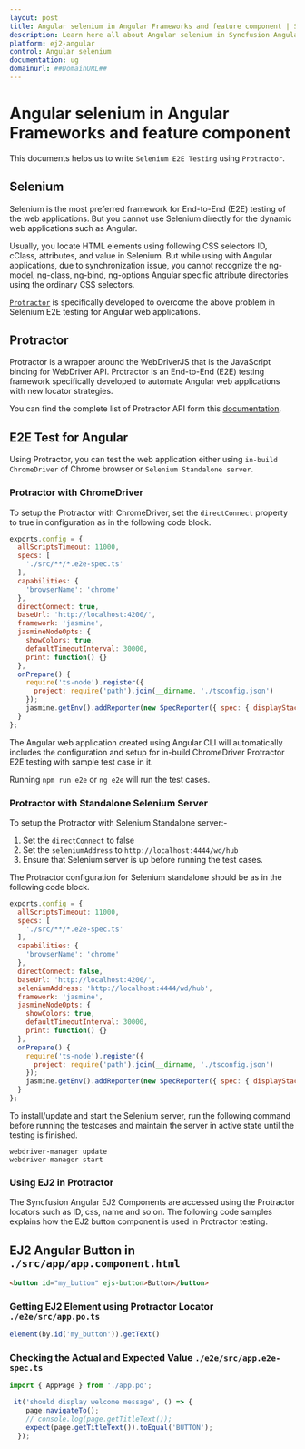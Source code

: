 ```yaml
---
layout: post
title: Angular selenium in Angular Frameworks and feature component | Syncfusion
description: Learn here all about Angular selenium in Syncfusion Angular Frameworks and feature component of Syncfusion Essential JS 2 and more.
platform: ej2-angular
control: Angular selenium 
documentation: ug
domainurl: ##DomainURL##
---
```


# Angular selenium in Angular Frameworks and feature component

This documents helps us to write `Selenium E2E Testing` using `Protractor`.

## Selenium

Selenium is the most preferred framework for End-to-End (E2E) testing of the web applications. But you cannot use Selenium directly for the dynamic web applications such as Angular.  

Usually, you locate HTML elements using following CSS selectors ID, cClass, attributes, and value in Selenium. But while using with Angular applications, due to synchronization issue, you cannot recognize the ng-model, ng-class, ng-bind, ng-options Angular specific attribute directories using the ordinary CSS selectors.

[`Protractor`](https://www.protractortest.org/#/) is specifically developed to overcome the above problem in Selenium E2E testing for Angular web applications.

## Protractor

Protractor is a wrapper around the WebDriverJS that is the JavaScript binding for WebDriver API. Protractor is an End-to-End (E2E) testing framework specifically developed to automate Angular web applications with new locator strategies.

You can find the complete list of Protractor API form this [documentation](https://www.protractortest.org/#/api).

## E2E Test for Angular

Using Protractor, you can test the web application either using `in-build ChromeDriver` of Chrome browser or `Selenium Standalone server`.

### Protractor with ChromeDriver

To setup the Protractor with ChromeDriver, set the `directConnect` property to true in configuration as in the following code block.

```js
exports.config = {
  allScriptsTimeout: 11000,
  specs: [
    './src/**/*.e2e-spec.ts'
  ],
  capabilities: {
    'browserName': 'chrome'
  },
  directConnect: true,
  baseUrl: 'http://localhost:4200/',
  framework: 'jasmine',
  jasmineNodeOpts: {
    showColors: true,
    defaultTimeoutInterval: 30000,
    print: function() {}
  },
  onPrepare() {
    require('ts-node').register({
      project: require('path').join(__dirname, './tsconfig.json')
    });
    jasmine.getEnv().addReporter(new SpecReporter({ spec: { displayStacktrace: true } }));
  }
};
```

The Angular web application created using Angular CLI will automatically includes the configuration and setup for in-build ChromeDriver Protractor E2E testing with sample test case in it.

Running `npm run e2e` or `ng e2e` will run the test cases.

### Protractor with Standalone Selenium Server

To setup the Protractor with Selenium Standalone server:-

1. Set the `directConnect` to false
2. Set the `seleniumAddress` to `http://localhost:4444/wd/hub`
3. Ensure that Selenium server is up before running the test cases.

The Protractor configuration for Selenium standalone should be as in the following code block.

```js
exports.config = {
  allScriptsTimeout: 11000,
  specs: [
    './src/**/*.e2e-spec.ts'
  ],
  capabilities: {
    'browserName': 'chrome'
  },
  directConnect: false,
  baseUrl: 'http://localhost:4200/',
  seleniumAddress: 'http://localhost:4444/wd/hub',
  framework: 'jasmine',
  jasmineNodeOpts: {
    showColors: true,
    defaultTimeoutInterval: 30000,
    print: function() {}
  },
  onPrepare() {
    require('ts-node').register({
      project: require('path').join(__dirname, './tsconfig.json')
    });
    jasmine.getEnv().addReporter(new SpecReporter({ spec: { displayStacktrace: true } }));
  }
};
```

To install/update and start the Selenium server, run the following command before running the testcases and maintain the server in active state until the testing is finished.

```
webdriver-manager update
webdriver-manager start
```

### Using EJ2 in Protractor

The Syncfusion Angular EJ2 Components are accessed using the Protractor locators such as ID, css, name and so on. The following code samples explains how the EJ2 button component is used in Protractor testing.

## EJ2 Angular Button in `./src/app/app.component.html`

```html
<button id="my_button" ejs-button>Button</button>
```

### Getting EJ2 Element using Protractor Locator `./e2e/src/app.po.ts`

```js
element(by.id('my_button')).getText()
```

### Checking the Actual and Expected Value `./e2e/src/app.e2e-spec.ts`

```js
import { AppPage } from './app.po';

 it('should display welcome message', () => {
    page.navigateTo();
    // console.log(page.getTitleText());
    expect(page.getTitleText()).toEqual('BUTTON');
  });
```